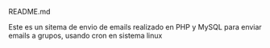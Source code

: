 README.md

Este es un sitema de envio de emails realizado en PHP y MySQL para enviar emails a grupos, usando cron en sistema linux
